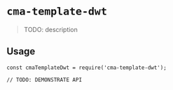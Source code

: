 # `cma-template-dwt`

> TODO: description

## Usage

```
const cmaTemplateDwt = require('cma-template-dwt');

// TODO: DEMONSTRATE API
```
